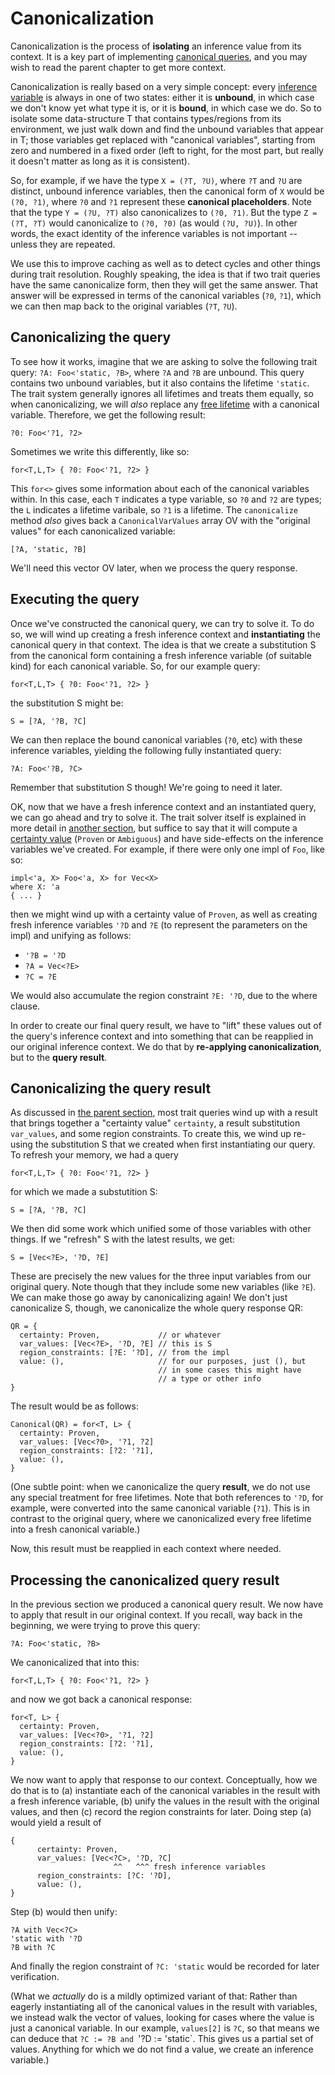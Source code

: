 # Canonicalization

Canonicalization is the process of **isolating** an inference value
from its context. It is a key part of implementing
[canonical queries][cq], and you may wish to read the parent chapter
to get more context.

Canonicalization is really based on a very simple concept: every
[inference variable](./type-inference.html#vars) is always in one of
two states: either it is **unbound**, in which case we don't know yet
what type it is, or it is **bound**, in which case we do. So to
isolate some data-structure T that contains types/regions from its
environment, we just walk down and find the unbound variables that
appear in T; those variables get replaced with "canonical variables",
starting from zero and numbered in a fixed order (left to right, for
the most part, but really it doesn't matter as long as it is
consistent).

[cq]: ./traits-canonical-queries.html

So, for example, if we have the type `X = (?T, ?U)`, where `?T` and
`?U` are distinct, unbound inference variables, then the canonical
form of `X` would be `(?0, ?1)`, where `?0` and `?1` represent these
**canonical placeholders**. Note that the type `Y = (?U, ?T)` also
canonicalizes to `(?0, ?1)`. But the type `Z = (?T, ?T)` would
canonicalize to `(?0, ?0)` (as would `(?U, ?U)`). In other words, the
exact identity of the inference variables is not important -- unless
they are repeated.

We use this to improve caching as well as to detect cycles and other
things during trait resolution. Roughly speaking, the idea is that if
two trait queries have the same canonicalize form, then they will get
the same answer. That answer will be expressed in terms of the
canonical variables (`?0`, `?1`), which we can then map back to the
original variables (`?T`, `?U`).

## Canonicalizing the query

To see how it works, imagine that we are asking to solve the following
trait query: `?A: Foo<'static, ?B>`, where `?A` and `?B` are unbound.
This query contains two unbound variables, but it also contains the
lifetime `'static`. The trait system generally ignores all lifetimes
and treats them equally, so when canonicalizing, we will *also*
replace any [free lifetime](./appendix-background.html#free-vs-bound) with a
canonical variable. Therefore, we get the following result: 

    ?0: Foo<'?1, ?2>
    
Sometimes we write this differently, like so:    

    for<T,L,T> { ?0: Foo<'?1, ?2> }
    
This `for<>` gives some information about each of the canonical
variables within.  In this case, each `T` indicates a type variable,
so `?0` and `?2` are types; the `L` indicates a lifetime varibale, so
`?1` is a lifetime. The `canonicalize` method *also* gives back a
`CanonicalVarValues` array OV with the "original values" for each
canonicalized variable:

    [?A, 'static, ?B]
    
We'll need this vector OV later, when we process the query response.

## Executing the query

Once we've constructed the canonical query, we can try to solve it.
To do so, we will wind up creating a fresh inference context and
**instantiating** the canonical query in that context. The idea is that
we create a substitution S from the canonical form containing a fresh
inference variable (of suitable kind) for each canonical variable.
So, for our example query:

    for<T,L,T> { ?0: Foo<'?1, ?2> }

the substitution S might be:

    S = [?A, '?B, ?C]
    
We can then replace the bound canonical variables (`?0`, etc) with
these inference variables, yielding the following fully instantiated
query:

    ?A: Foo<'?B, ?C>
    
Remember that substitution S though! We're going to need it later.

OK, now that we have a fresh inference context and an instantiated
query, we can go ahead and try to solve it. The trait solver itself is
explained in more detail in [another section](./traits-slg.html), but
suffice to say that it will compute a [certainty value][cqqr] (`Proven` or
`Ambiguous`) and have side-effects on the inference variables we've
created. For example, if there were only one impl of `Foo`, like so:

[cqqr]: ./traits-canonical-queries.html#query-response

```
impl<'a, X> Foo<'a, X> for Vec<X>
where X: 'a
{ ... }
```

then we might wind up with a certainty value of `Proven`, as well as
creating fresh inference variables `'?D` and `?E` (to represent the
parameters on the impl) and unifying as follows:

- `'?B = '?D`
- `?A = Vec<?E>`
- `?C = ?E`

We would also accumulate the region constraint `?E: '?D`, due to the
where clause.

In order to create our final query result, we have to "lift" these
values out of the query's inference context and into something that
can be reapplied in our original inference context. We do that by
**re-applying canonicalization**, but to the **query result**.

## Canonicalizing the query result

As discussed in [the parent section][cqqr], most trait queries wind up
with a result that brings together a "certainty value" `certainty`, a
result substitution `var_values`, and some region constraints. To
create this, we wind up re-using the substitution S that we created
when first instantiating our query. To refresh your memory, we had a query

    for<T,L,T> { ?0: Foo<'?1, ?2> }

for which we made a substutition S:

    S = [?A, '?B, ?C]
    
We then did some work which unified some of those variables with other things. If we
"refresh" S with the latest results, we get:

    S = [Vec<?E>, '?D, ?E]
    
These are precisely the new values for the three input variables from
our original query. Note though that they include some new variables
(like `?E`). We can make those go away by canonicalizing again! We don't
just canonicalize S, though, we canonicalize the whole query response QR:

    QR = {
      certainty: Proven,             // or whatever
      var_values: [Vec<?E>, '?D, ?E] // this is S
      region_constraints: [?E: '?D], // from the impl
      value: (),                     // for our purposes, just (), but 
                                     // in some cases this might have
                                     // a type or other info
    }                                     

The result would be as follows:

    Canonical(QR) = for<T, L> {
      certainty: Proven,
      var_values: [Vec<?0>, '?1, ?2]
      region_constraints: [?2: '?1],
      value: (),
    }                                     

(One subtle point: when we canonicalize the query **result**, we do not
use any special treatment for free lifetimes. Note that both
references to `'?D`, for example, were converted into the same
canonical variable (`?1`). This is in contrast to the original query,
where we canonicalized every free lifetime into a fresh canonical
variable.)

Now, this result must be reapplied in each context where needed.

## Processing the canonicalized query result

In the previous section we produced a canonical query result. We now have
to apply that result in our original context. If you recall, way back in the
beginning, we were trying to prove this query:

    ?A: Foo<'static, ?B>
    
We canonicalized that into this:

    for<T,L,T> { ?0: Foo<'?1, ?2> }

and now we got back a canonical response:

    for<T, L> {
      certainty: Proven,
      var_values: [Vec<?0>, '?1, ?2]
      region_constraints: [?2: '?1],
      value: (),
    }                                     

We now want to apply that response to our context. Conceptually, how
we do that is to (a) instantiate each of the canonical variables in
the result with a fresh inference variable, (b) unify the values in
the result with the original values, and then (c) record the region
constraints for later. Doing step (a) would yield a result of

```
{
      certainty: Proven,
      var_values: [Vec<?C>, '?D, ?C]
                       ^^   ^^^ fresh inference variables
      region_constraints: [?C: '?D],
      value: (),
}         
```

Step (b) would then unify:

```
?A with Vec<?C>
'static with '?D
?B with ?C
```

And finally the region constraint of `?C: 'static` would be recorded
for later verification.

(What we *actually* do is a mildly optimized variant of that: Rather
than eagerly instantiating all of the canonical values in the result
with variables, we instead walk the vector of values, looking for
cases where the value is just a canonical variable. In our example,
`values[2]` is `?C`, so that means we can deduce that `?C := ?B and
`'?D := 'static`. This gives us a partial set of values. Anything for
which we do not find a value, we create an inference variable.)


